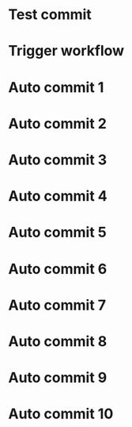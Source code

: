# Test commit
# Trigger workflow
# Auto commit 1
# Auto commit 2
# Auto commit 3
# Auto commit 4
# Auto commit 5
# Auto commit 6
# Auto commit 7
# Auto commit 8
# Auto commit 9
# Auto commit 10
